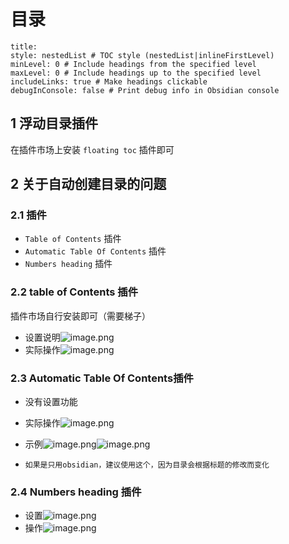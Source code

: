 
<h1>目录</h1>

```table-of-contents
title: 
style: nestedList # TOC style (nestedList|inlineFirstLevel)
minLevel: 0 # Include headings from the specified level
maxLevel: 0 # Include headings up to the specified level
includeLinks: true # Make headings clickable
debugInConsole: false # Print debug info in Obsidian console
```
## 1 浮动目录插件

在插件市场上安装 `floating toc` 插件即可

## 2 关于自动创建目录的问题

### 2.1 插件

- `Table of Contents` 插件
- `Automatic Table Of Contents` 插件
- `Numbers heading` 插件

### 2.2 table of Contents 插件

插件市场自行安装即可（需要梯子）

- 设置说明![image.png](https://image-for.oss-cn-guangzhou.aliyuncs.com/for-obsidian/Java_Study/20240328225803.png)
- 实际操作![image.png](https://image-for.oss-cn-guangzhou.aliyuncs.com/for-obsidian/Java_Study/20240328230044.png)
### 2.3 Automatic Table Of Contents插件

- 没有设置功能

- 实际操作![image.png](https://image-for.oss-cn-guangzhou.aliyuncs.com/for-obsidian/Java_Study/20240328230205.png)
- 示例![image.png](https://image-for.oss-cn-guangzhou.aliyuncs.com/for-obsidian/Java_Study/20240328230248.png)![image.png](https://image-for.oss-cn-guangzhou.aliyuncs.com/for-obsidian/Java_Study/20240328230327.png)
- `如果是只用obsidian，建议使用这个，因为目录会根据标题的修改而变化`

### 2.4 Numbers heading 插件

- 设置![image.png](https://image-for.oss-cn-guangzhou.aliyuncs.com/for-obsidian/Java_Study/20240328230556.png)
- 操作![image.png](https://image-for.oss-cn-guangzhou.aliyuncs.com/for-obsidian/Java_Study/20240328230701.png)





